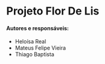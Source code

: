 # Projeto **Flor De Lis**
#### Autores e responsáveis:
- Heloísa Real 
- Mateus Felipe Vieira
- Thiago Baptista 
